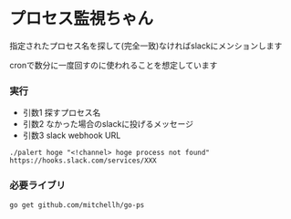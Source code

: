 # プロセス監視ちゃん

指定されたプロセス名を探して(完全一致)なければslackにメンションします

cronで数分に一度回すのに使われることを想定しています

### 実行

- 引数1 探すプロセス名
- 引数2 なかった場合のslackに投げるメッセージ
- 引数3 slack webhook URL

```
./palert hoge "<!channel> hoge process not found" https://hooks.slack.com/services/XXX
```

### 必要ライブリ

```
go get github.com/mitchellh/go-ps
```

